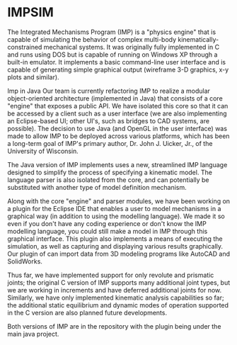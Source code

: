 # IMPSIM

The Integrated Mechanisms Program (IMP) is a "physics engine" that is capable of simulating the behavior of complex multi-body kinematically-constrained mechanical systems. It was originally fully implemented in C and runs using DOS but is capable of running on Windows XP through a built-in emulator. It implements a basic command-line user interface and is capable of generating simple graphical output (wireframe 3-D graphics, x-y plots and similar).

Imp in Java
Our team is currently refactoring IMP to realize a modular object-oriented architecture (implemented in Java) that consists of a core "engine" that exposes a public API. We have isolated this core so that it can be accessed by a client such as a user interface (we are also implementing an Eclipse-based UI; other UI's, such as bridges to CAD systems, are possible). The decision to use Java (and OpenGL in the user interface) was made to allow IMP to be deployed across various platforms, which has been a long-term goal of IMP's primary author, Dr. John J. Uicker, Jr., of the University of Wisconsin.

The Java version of IMP implements uses a new, streamlined IMP language designed to simplify the process of specifying a kinematic model. The language parser is also isolated from the core, and can potentially be substituted with another type of model definition mechanism.

Along with the core "engine" and parser modules, we have been working on a plugin for the Eclipse IDE that enables a user to model mechanisms in a graphical way (in addition to using the modelling language). We made it so even if you don't have any coding experience or don't know the IMP modelling language, you could still make a model in IMP through this graphical interface. This plugin also implements a means of executing the simulation, as well as capturing and displaying various results graphically. Our plugin of can import data from 3D modeling programs like AutoCAD and SolidWorks.

Thus far, we have implemented support for only revolute and prismatic joints; the original C version of IMP supports many additional joint types, but we are working in increments and have deferred additional joints for now. Similarly, we have only implemented kinematic analysis capabilities so far; the additional static equilibrium and dynamic modes of operation supported in the C version are also planned future developments.

Both versions of IMP are in the repository with the plugin being under the main java project.
